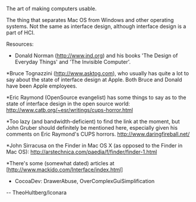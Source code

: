 The art of making computers usable.

The thing that separates Mac OS from Windows and other operating systems. Not the same as interface design, although interface design is a part of HCI.


Resources:

 

* Donald Norman (http://www.jnd.org) and his books 'The Design of Everyday Things' and 'The Invisible Computer'. 

*Bruce Tognazzini (http://www.asktog.com), who usually has quite a lot to say about the state of interface design at Apple. Both Bruce and Donald have been Apple employees.

*Eric Raymond (OpenSource evangelist) has some things to say as to the state of interface design in the open source world: http://www.catb.org/~esr/writings/cups-horror.html

*Too lazy (and bandwidth-deficient) to find the link at the moment, but John Gruber should definitely be mentioned here, especially given his comments on Eric Raymond's CUPS horrors. http://www.daringfireball.net/

*John Sirracusa on the Finder in Mac OS X (as opposed to the Finder in Mac OS): http://arstechnica.com/paedia/f/finder/finder-1.html

*There's some (somewhat dated) articles at [http://www.mackido.com/Interface/index.html]


* CocoaDev: DrawerAbuse, OverComplexGuiSimplification



-- TheoHultberg/Iconara
